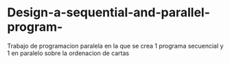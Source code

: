 # Design-a-sequential-and-parallel-program-
Trabajo de programacion paralela en la que se crea 1 programa secuencial y 1 en paralelo sobre la ordenacion de cartas
